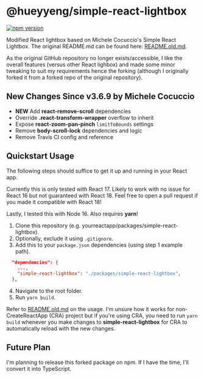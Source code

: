 # @hueyyeng/simple-react-lightbox

[![npm version](https://badge.fury.io/js/@hueyyeng%2Fsimple-react-lightbox.svg)](https://badge.fury.io/js/@hueyyeng%2Fsimple-react-lightbox)

Modified React lightbox based on Michele Cocuccio's Simple React Lightbox. The original README.md can be found here: [README.old.md](README.old.md).

As the original GitHub repository no longer exists/accessible, I like the overall features (versus other React lighbox) and made some minor tweaking to suit my requirements hence the forking (although I originally forked it from a forked repo of the original repository).

## New Changes Since v3.6.9 by Michele Cocuccio

- **NEW** Add **react-remove-scroll** dependencies
- Override **.react-transform-wrapper** overflow to inherit
- Expose **react-zoom-pan-pinch** `limitToBounds` settings
- Remove **body-scroll-lock** dependencies and logic
- Remove Travis CI config and reference

## Quickstart Usage

The following steps should suffice to get it up and running in your React app.

Currently this is only tested with React 17. Likely to work with no issue for React 16 but not guaranteed with React 18. Feel free to open a pull request if you made it compatible with React 18!

Lastly, I tested this with Node 16. Also requires **yarn**!

1. Clone this repository (e.g. yourreactapp/packages/simple-react-lightbox).
2. Optionally, exclude it using `.gitignore`.
3. Add this to your `package.json` dependencies (using step 1 example path).
```json
  "dependencies": {
    ...,
    "simple-react-lightbox": "./packages/simple-react-lightbox",
  },
```
4. Navigate to the root folder.
5. Run `yarn build`.

Refer to [README.old.md](README.old.md) on the usage. I'm unsure how it works for non-CreateReactApp (CRA) project but if you're using CRA, you need to run `yarn build` whenever you make changes to **simple-react-lightbox** for CRA to automatically reload with the new changes.

## Future Plan

I'm planning to release this forked package on npm. If I have the time, I'll convert it into TypeScript.
